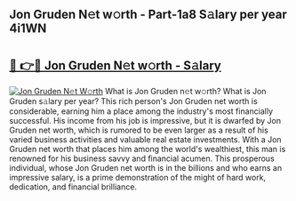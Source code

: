 ## Jon Gruden N𝚎t w𝚘rth - Part-1a8 S𝚊lary per year 4i1WN

# <h2><a href="http://gc2tqp.nevu.top/?p=Jon+Gruden">🔗 👉🔴 Jon Gruden N𝚎t w𝚘rth - S𝚊lary</a></h2>

[![Jon Gruden N𝚎t W𝚘rth](https://i.imgur.com/Oavwk0R.jpeg)](http://gc2tqp.nevu.top/?p=Jon+Gruden)
What is Jon Gruden n𝚎t w𝚘rth? What is Jon Gruden s𝚊lary per year?
This rich person's Jon Gruden net worth is considerable, earning him a place among the industry's most financially successful. His income from his job is impressive, but it is dwarfed by Jon Gruden net worth, which is rumored to be even larger as a result of his varied business activities and valuable real estate investments. With a Jon Gruden net worth that places him among the world's wealthiest, this man is renowned for his business savvy and financial acumen. This prosperous individual, whose Jon Gruden net worth is in the billions and who earns an impressive salary, is a prime demonstration of the might of hard work, dedication, and financial brilliance.
